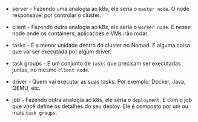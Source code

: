 - server - Fazendo uma analogia ao k8s, ele seria o `master node`. O node responsavel por controlar o cluster.
  
- client - Fazendo outra analogia ao k8s, ele seria o `worker node`. E nesse node onde os containers, aplicacoes e VMs irão rodar.

- tasks - É a menor unidade dentro do cluster no Nomad. É alguma coisa que vai ser executada por algum driver.

- task groups - E um conjunto de `tasks` que precisam ser executadas juntas, no mesmo `client node`.

- driver - Quem vai executar as suas tasks. Por exemplo: Docker, Java, QEMU, etc.

- job - Fazendo outra analogia ao k8s, ele seria o `deployment`. E com o job que você define os detalhes do seu deploy. Ele é composto por um ou mais `task groups`.
